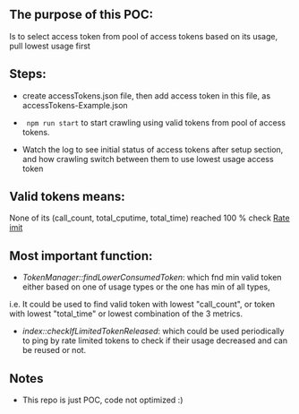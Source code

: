 ## The purpose of this POC:
Is to select access token from pool of access tokens based on its usage, pull lowest usage first

## Steps:
-   create accessTokens.json file, then add access token in this file, as accessTokens-Example.json

-   ``` npm run start```  to start crawling using valid tokens from pool of access tokens.

-    Watch the log to see initial status of access tokens after setup section, and how crawling switch between them to use lowest usage access token

## Valid tokens means:
None of its (call_count, total_cputime, total_time) reached 100 %  check [Rate imit](https://developers.facebook.com/docs/graph-api/overview/rate-limiting/)

## Most important function:
- *TokenManager::findLowerConsumedToken*: which fnd min valid token either based on one of usage types or the one has min of all types,

i.e. It could be used to find valid token with lowest "call_count", or token with lowest "total_time" or lowest combination of the 3 metrics.

- *index::checkIfLimitedTokenReleased*: which could be used periodically to ping by rate limited tokens to check if their usage decreased and can be reused or not.

## Notes
-   This repo is just POC, code not optimized :)

